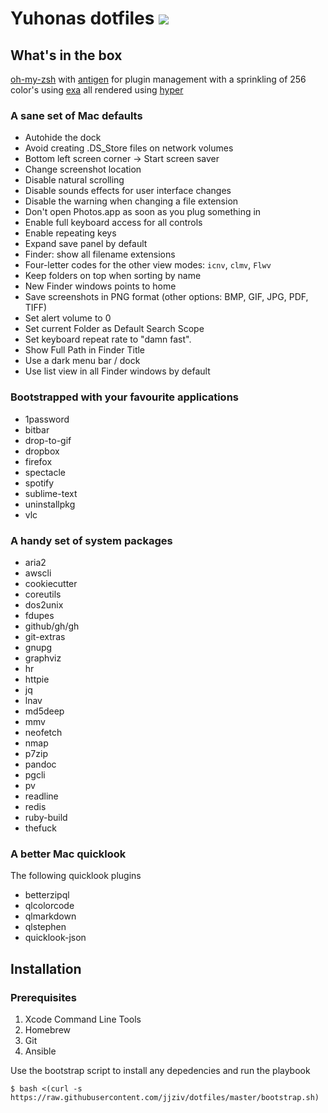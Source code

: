 # Yuhonas dotfiles ![](https://github.com/yuhonas/dotfiles/workflows/ci/badge.svg)

## What's in the box

[oh-my-zsh](https://github.com/robbyrussell/oh-my-zsh) with [antigen](https://github.com/zsh-users/antigen) for plugin management with a sprinkling of 256 color's using [exa](https://github.com/ogham/exa) all rendered using [hyper](https://hyper.is/)

### A sane set of Mac defaults

* Autohide the dock
* Avoid creating .DS_Store files on network volumes
* Bottom left screen corner → Start screen saver
* Change screenshot location
* Disable natural scrolling
* Disable sounds effects for user interface changes
* Disable the warning when changing a file extension
* Don't open Photos.app as soon as you plug something in
* Enable full keyboard access for all controls
* Enable repeating keys
* Expand save panel by default
* Finder: show all filename extensions
* Four-letter codes for the other view modes: `icnv`, `clmv`, `Flwv`
* Keep folders on top when sorting by name
* New Finder windows points to home
* Save screenshots in PNG format (other options: BMP, GIF, JPG, PDF, TIFF)
* Set alert volume to 0
* Set current Folder as Default Search Scope
* Set keyboard repeat rate to "damn fast".
* Show Full Path in Finder Title
* Use a dark menu bar / dock
* Use list view in all Finder windows by default

### Bootstrapped with your favourite applications

 * 1password
 * bitbar
 * drop-to-gif
 * dropbox
 * firefox
 * spectacle
 * spotify
 * sublime-text
 * uninstallpkg
 * vlc

### A handy set of system packages

* aria2
* awscli
* cookiecutter
* coreutils
* dos2unix
* fdupes
* github/gh/gh
* git-extras
* gnupg
* graphviz
* hr
* httpie
* jq
* lnav
* md5deep
* mmv
* neofetch
* nmap
* p7zip
* pandoc
* pgcli
* pv
* readline
* redis
* ruby-build
* thefuck

### A better Mac quicklook

The following quicklook plugins

* betterzipql
* qlcolorcode
* qlmarkdown
* qlstephen
* quicklook-json

## Installation

### Prerequisites

1. Xcode Command Line Tools
1. Homebrew
1. Git
1. Ansible

Use the bootstrap script to install any depedencies and run the playbook

```
$ bash <(curl -s https://raw.githubusercontent.com/jjziv/dotfiles/master/bootstrap.sh)
````
